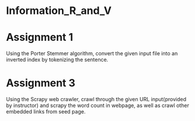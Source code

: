 # Information_R_and_V

# Assignment 1
Using the Porter Stemmer algorithm, convert the given input file into
an inverted index by tokenizing the sentence.

# Assignment 3
Using the Scrapy web crawler, crawl through the given URL input(provided by instructor)
and scrapy the word count in webpage, as well as crawl other embedded
links from seed page.
